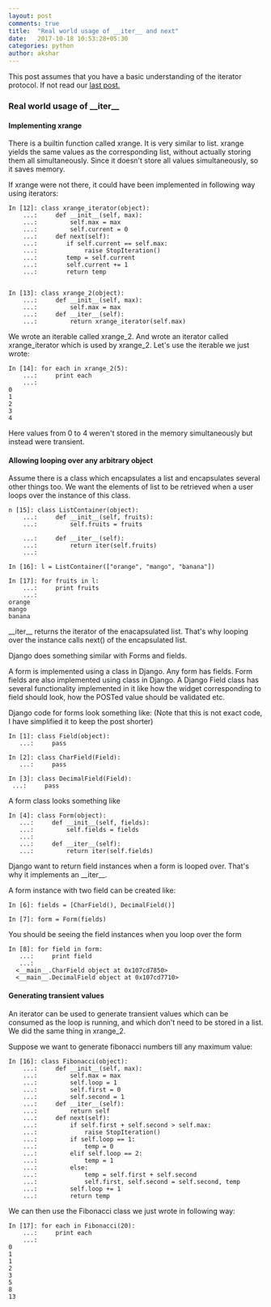 ```yaml
---
layout: post
comments: true
title:  "Real world usage of __iter__ and next"
date:   2017-10-18 10:53:28+05:30
categories: python
author: akshar
---
```

This post assumes that you have a basic understanding of the iterator protocol. If not read our <a href="http://agiliq.com/blog/2017/10/iterators-and-iterables/" target="_blank">last post.</a>

### Real world usage of \_\_iter\_\_

#### Implementing xrange

There is a builtin function called xrange. It is very similar to list. xrange yields the same values as the corresponding list, without actually storing them all simultaneously. Since it doesn't store all values simultaneously, so it saves memory.

If xrange were not there, it could have been implemented in following way using iterators:

	In [12]: class xrange_iterator(object):
		...:     def __init__(self, max):
		...:         self.max = max
		...:         self.current = 0
		...:     def next(self):
		...:        if self.current == self.max:
		...:             raise StopIteration()
		...:        temp = self.current
		...:        self.current += 1
		...:        return temp


	In [13]: class xrange_2(object):
		...:     def __init__(self, max):
		...:         self.max = max
		...:     def __iter__(self):
		...:         return xrange_iterator(self.max)


We wrote an iterable called xrange_2. And wrote an iterator called xrange_iterator which is used by xrange_2. Let's use the iterable we just wrote:

	In [14]: for each in xrange_2(5):
		...:     print each
		...:
	0
	1
	2
	3
	4

Here values from 0 to 4 weren't stored in the memory simultaneously but instead were transient.

#### Allowing looping over any arbitrary object

Assume there is a class which encapsulates a list and encapsulates several other things too. We want the elements of list to be retrieved when a user loops over the instance of this class.

	n [15]: class ListContainer(object):
		...:     def __init__(self, fruits):
		...:         self.fruits = fruits

		...:     def __iter__(self):
		...:         return iter(self.fruits)
		...:

	In [16]: l = ListContainer(["orange", "mango", "banana"])

	In [17]: for fruits in l:
		...:     print fruits
		...:
	orange
	mango
	banana

\_\_iter\_\_ returns the iterator of the enacapsulated list. That's why looping over the instance calls next() of the encapsulated list.

Django does something similar with Forms and fields.

A form is implemented using a class in Django. Any form has fields. Form fields are also implemented using class in Django. A Django Field class has several functionality implemented in it like how the widget corresponding to field should look, how the POSTed value should be validated etc.

Django code for forms look something like: (Note that this is not exact code, I have simplified it to keep the post shorter)

	In [1]: class Field(object):
	   ...:     pass

	In [2]: class CharField(Field):
	   ...:     pass

    In [3]: class DecimalField(Field):
     ...:     pass

A form class looks something like

    In [4]: class Form(object):
       ...:     def __init__(self, fields):
       ...:         self.fields = fields
       ...:
       ...:     def __iter__(self):
       ...:         return iter(self.fields)

Django want to return field instances when a form is looped over. That's why it implements an \_\_iter\_\_.

A form instance with two field can be created like:

    In [6]: fields = [CharField(), DecimalField()]

    In [7]: form = Form(fields)

You should be seeing the field instances when you loop over the form

    In [8]: for field in form:
       ...:     print field
       ...:
      <__main__.CharField object at 0x107cd7850>
      <__main__.DecimalField object at 0x107cd7710>

#### Generating transient values

An iterator can be used to generate transient values which can be consumed as the loop is running, and which don't need to be stored in a list. We did the same thing in xrange_2.

Suppose we want to generate fibonacci numbers till any maximum value:

	In [16]: class Fibonacci(object):
		...:     def __init__(self, max):
		...:         self.max = max
		...:         self.loop = 1
		...:         self.first = 0
		...:         self.second = 1
		...:     def __iter__(self):
		...:         return self
		...:     def next(self):
		...:         if self.first + self.second > self.max:
		...:             raise StopIteration()
		...:         if self.loop == 1:
		...:             temp = 0
		...:         elif self.loop == 2:
		...:             temp = 1
		...:         else:
		...:             temp = self.first + self.second
		...:             self.first, self.second = self.second, temp
		...:         self.loop += 1
		...:         return temp

We can then use the Fibonacci class we just wrote in following way:

	In [17]: for each in Fibonacci(20):
		...:     print each
		...:
	0
	1
	1
	2
	3
	5
	8
	13

